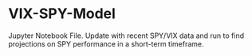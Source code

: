 # VIX-SPY-Model
Jupyter Notebook File. Update with recent SPY/VIX data and run to find projections on SPY performance in a short-term timeframe.
